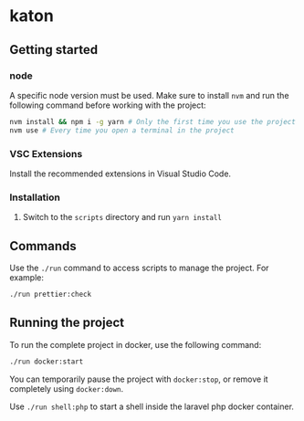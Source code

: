 # katon

## Getting started

### node

A specific node version must be used. Make sure to install `nvm` and run the following command before working with the project:

```bash
nvm install && npm i -g yarn # Only the first time you use the project
nvm use # Every time you open a terminal in the project
```

### VSC Extensions

Install the recommended extensions in Visual Studio Code.

### Installation

1. Switch to the `scripts` directory and run `yarn install`

## Commands

Use the `./run` command to access scripts to manage the project. For example:

```bash
./run prettier:check
```

## Running the project

To run the complete project in docker, use the following command:

```bash
./run docker:start
```

You can temporarily pause the project with `docker:stop`, or remove it completely using `docker:down`.

Use `./run shell:php` to start a shell inside the laravel php docker container.
